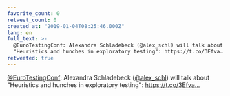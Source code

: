 ```yaml
---
favorite_count: 0
retweet_count: 0
created_at: "2019-01-04T08:25:46.000Z"
lang: en
full_text: >-
  @EuroTestingConf: Alexandra Schladebeck (@alex_schl) will talk about
  "Heuristics and hunches in exploratory testing": https://t.co/3Efva…
retweeted: true
---
```


[@EuroTestingConf](https://twitter.com/EuroTestingConf): Alexandra Schladebeck
([@alex_schl](https://twitter.com/alex_schl)) will talk about "Heuristics and
hunches in exploratory testing": https://t.co/3Efva…
